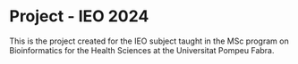 # Project - IEO 2024

This is the project created for the IEO subject taught in the
MSc program on Bioinformatics for the Health Sciences at the
Universitat Pompeu Fabra.
